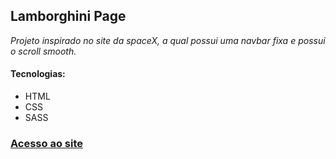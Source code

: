 ## Lamborghini Page
<p><em>Projeto inspirado no site da spaceX, a qual possui uma navbar fixa e possui o scroll smooth.</em></p>

<h4>Tecnologias:</h4>
<ul>
  <li>HTML</li>
  <li>CSS</li>
  <li>SASS</li>
</ul>

<h3><a href="https://lamborghini-page.netlify.app" target="_blank">Acesso ao site</a></h3>
